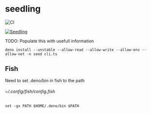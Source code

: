 # seedling

![CI](<https://github.com/use-seedling/seedling/workflows/CI%20(PULL%20REQUEST)/badge.svg>)

[![Seedling](https://img.shields.io/badge/available%20on-deno.land/x-orange.svg?style=for-the-badge&logo=deno&labelColor=black)](https://deno.land/x/seedling)

TODO: Populate this with usefull information

`deno install --unstable --allow-read --allow-write --allow-env --allow-net -n seed cli.ts`

## Fish

Need to set .deno/bin in fish to the path

###### ~/.config/fish/config.fish

```
set -gx PATH $HOME/.deno/bin $PATH
```
